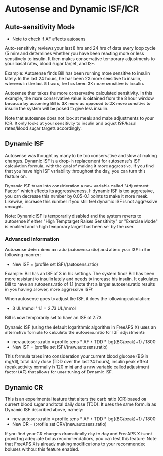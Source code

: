 # Autosense and Dynamic ISF/ICR
## Auto-sensitivity Mode
- Note to check if AF affects autosens

Auto-sensitivity reviews your last 8 hrs and 24 hrs of data every loop cycle (5 min) and determines whether you have been reacting more or less sensitively to insulin. It then makes conservative temporary adjustments to your basal rates, blood sugar target, and ISF.


Example:
Autosense finds Bill has been running more sensitive to insulin lately. In the last 24 hours, he has been 2X more sensitive to insulin, whereas in the last 8 hours, he has been 3X more sensitive to insulin.

Autosense then takes the more conservative calculated sensitivity. In this example, the more conservative value is obtained from the 8 hour window because by assuming Bill is 3X more as opposed to 2X more sensitive to insulin the system will be posed to give less insulin.

Note that autosense does not look at meals and make adjustments to your ICR. It only looks at your sensitivity to insulin and adjust ISF/basal rates/blood sugar targets accordingly.

## Dynamic ISF
Autosense was thought by many to be too conservative and slow at making changes. Dynamic ISF is a drop-in replacement for autosense's ISF calculation formula, with the goal of making it more aggressive. If you find that you have high ISF variability throughout the day, you can turn this feature on.

Dynamic ISF takes into consideration a new variable called "Adjustment Factor" which affects its aggressiveness. If dynamic ISF is too aggressive, you can decrease this number by 0.05-0.1 points to make it more meek. Likewise, increase this number if you still feel dynamic ISF is not aggressive enought.

Note: Dynamic ISF is temporarily disabled and the system reverts to autosense if either "High Temptarget Raises Sensitivity" or "Exercise Mode" is enabled and a high temporary target has been set by the user.

### Advanced information
Autosense determines an ratio (autosens.ratio) and alters your ISF in the following manner:

- New ISF = (profile set ISF)/(autosens.ratio)

Example: Bill has an ISF of 3 in his settings. The system finds Bill has been more resistant to insulin lately and needs to increase his insulin. It calculates Bill to have an autosens.ratio of 1.1 (note that a larger autosens.ratio results in you having a lower, more aggressive ISF):

When autosense goes to adjust the ISF, it does the following calculation:

- 3 UL/mmol / 1.1 = 2.73 UL/mmol

Bill is now temporarily set to have an ISF of 2.73.

Dynamic ISF (using the default logarithmic algorithm in FreeAPS X) uses an alternative formula to calculate the autosens.ratio for ISF adjustments:

- new.autosens.ratio = profile.sens * AF * TDD * log((BG/peak)+1) / 1800
- New ISF = (profile set ISF)/(new.autosens.ratio)

This formula takes into consideration your current blood glucose (BG in mg/dl), total daily dose (TDD over the last 24 hours), insulin peak effect (peak activity normally is 120 min) and a new variable called adjustment factor (AF) that allows for user tuning of Dynamic ISF.

## Dynamic CR
This is an experimental feature that alters the carb ratio (CR) based on current blood sugar and total daily dose (TDD). It uses the same formula as Dynamic ISF described above, namely:

- new.autosens.ratio = profile.sens * AF * TDD * log((BG/peak)+1) / 1800
- New CR = (profile set CR)/(new.autosens.ratio)

If you find your CR changes dramatically day to day and FreeAPS X is not providing adequate bolus recommendations, you can test this feature. Note that FreeAPS X is already making modifications to your recommended boluses without this feature enabled.


